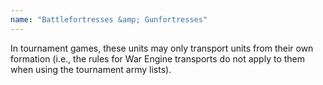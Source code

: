 ```yaml
---
name: "Battlefortresses &amp; Gunfortresses"
---
```

<p>In tournament games, these units may only transport units from their own formation (i.e., the rules for War Engine transports do not apply to them when using the tournament army lists).</p>